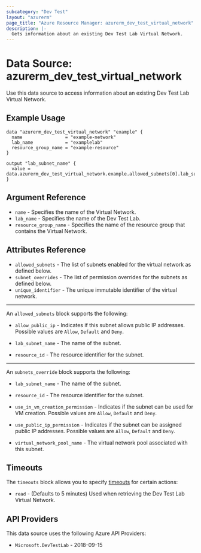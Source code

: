 ```yaml
---
subcategory: "Dev Test"
layout: "azurerm"
page_title: "Azure Resource Manager: azurerm_dev_test_virtual_network"
description: |-
  Gets information about an existing Dev Test Lab Virtual Network.
---
```


# Data Source: azurerm_dev_test_virtual_network

Use this data source to access information about an existing Dev Test Lab Virtual Network.

## Example Usage

```hcl
data "azurerm_dev_test_virtual_network" "example" {
  name                = "example-network"
  lab_name            = "examplelab"
  resource_group_name = "example-resource"
}

output "lab_subnet_name" {
  value = data.azurerm_dev_test_virtual_network.example.allowed_subnets[0].lab_subnet_name
}
```

## Argument Reference

* `name` - Specifies the name of the Virtual Network.
* `lab_name` - Specifies the name of the Dev Test Lab.
* `resource_group_name` - Specifies the name of the resource group that contains the Virtual Network.

## Attributes Reference

* `allowed_subnets` - The list of subnets enabled for the virtual network as defined below.
* `subnet_overrides` - The list of permission overrides for the subnets as defined below.
* `unique_identifier` - The unique immutable identifier of the virtual network.

---

An `allowed_subnets` block supports the following:

* `allow_public_ip` - Indicates if this subnet allows public IP addresses. Possible values are `Allow`, `Default` and `Deny`.

* `lab_subnet_name` - The name of the subnet.

* `resource_id` - The resource identifier for the subnet.

---

An `subnets_override` block supports the following:

* `lab_subnet_name` - The name of the subnet.

* `resource_id` - The resource identifier for the subnet.

* `use_in_vm_creation_permission` - Indicates if the subnet can be used for VM creation.  Possible values are `Allow`, `Default` and `Deny`.

* `use_public_ip_permission` - Indicates if the subnet can be assigned public IP addresses.  Possible values are `Allow`, `Default` and `Deny`.

* `virtual_network_pool_name` - The virtual network pool associated with this subnet.

## Timeouts

The `timeouts` block allows you to specify [timeouts](https://developer.hashicorp.com/terraform/language/resources/configure#define-operation-timeouts) for certain actions:

* `read` - (Defaults to 5 minutes) Used when retrieving the Dev Test Lab Virtual Network.

## API Providers
<!-- This section is generated, changes will be overwritten -->
This data source uses the following Azure API Providers:

* `Microsoft.DevTestLab` - 2018-09-15
